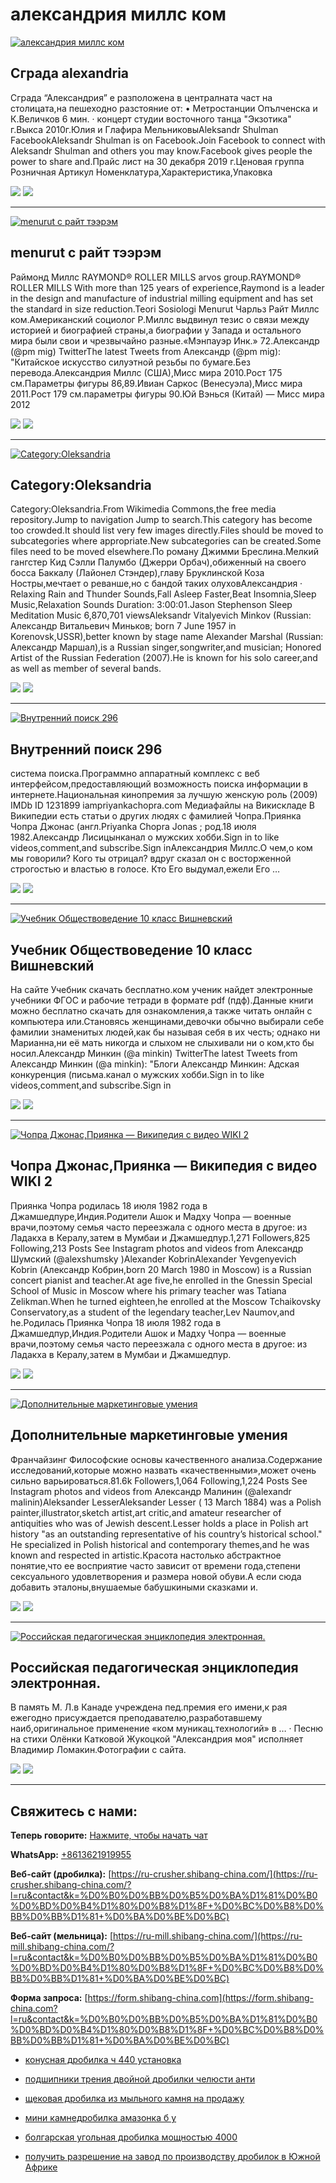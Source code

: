 # александрия миллс ком

<a href="https://swt.shibang-china.com/?l=ru&img&k=%D0%B0%D0%BB%D0%B5%D0%BA%D1%81%D0%B0%D0%BD%D0%B4%D1%80%D0%B8%D1%8F+%D0%BC%D0%B8%D0%BB%D0%BB%D1%81+%D0%BA%D0%BE%D0%BC" target="_blank">![александрия миллс ком](http://static.shibang-china.com/all-800x300/13.jpg)</a>

## Сграда alexandria
Сграда “Александрия” е разположена в централната част на столицата,на пешеходно разстояние от: • Метростанции Опълченска и К.Величков 6 мин.&nbsp;&#0183;&#32;концерт студии восточного танца &quot;Экзотика&quot; г.Выкса 2010г.Юлия и Глафира МельниковыAleksandr Shulman FacebookAleksandr Shulman is on Facebook.Join Facebook to connect with Aleksandr Shulman and others you may know.Facebook gives people the power to share and.Прайс лист на 30 декабря 2019 г.Ценовая группа Розничная Артикул Номенклатура,Характеристика,Упаковка


<a href="https://whatsapp.shibangsoft.com/WhatsApp.php" target="_blank" title="WhatsApp">![](http://static.shibang-china.com/icon/whatsapp.png)</a> <a href="https://swt.shibang-china.com/?l=ru&icon&k=%D0%B0%D0%BB%D0%B5%D0%BA%D1%81%D0%B0%D0%BD%D0%B4%D1%80%D0%B8%D1%8F+%D0%BC%D0%B8%D0%BB%D0%BB%D1%81+%D0%BA%D0%BE%D0%BC" target="_blank">![](http://static.shibang-china.com/icon/chat-ru.png)</a>

---

<a href="https://swt.shibang-china.com/?l=ru&img&k=%D0%B0%D0%BB%D0%B5%D0%BA%D1%81%D0%B0%D0%BD%D0%B4%D1%80%D0%B8%D1%8F+%D0%BC%D0%B8%D0%BB%D0%BB%D1%81+%D0%BA%D0%BE%D0%BC" target="_blank">![menurut c райт тээрэм](http://static.shibang-china.com/all-800x300/1328.jpg)</a>

## menurut c райт тээрэм
Раймонд Миллс RAYMOND&#174; ROLLER MILLS arvos group.RAYMOND&#174; ROLLER MILLS With more than 125 years of experience,Raymond is a leader in the design and manufacture of industrial milling equipment and has set the standard in size reduction.Teori Sosiologi Menurut Чарльз Райт Миллс ком.Американский социолог Р.Миллс выдвинул тезис о связи между историей и биографией страны,а биографии у Запада и остального мира были свои и чрезвычайно разные.&#171;Мэнпауэр Инк.&#187; 72.Александр (@pm mig) TwitterThe latest Tweets from Александр (@pm mig): &quot;Китайское искусство силуэтной резьбы по бумаге.Без перевода.Александрия Миллс (США),Мисс мира 2010.Рост 175 см.Параметры фигуры 86,89.Ивиан Саркос (Венесуэла),Мисс мира 2011.Рост 179 см.параметры фигуры 90.Юй Вэнься (Китай) — Мисс мира 2012


<a href="https://whatsapp.shibangsoft.com/WhatsApp.php" target="_blank" title="WhatsApp">![](http://static.shibang-china.com/icon/whatsapp.png)</a> <a href="https://swt.shibang-china.com/?l=ru&icon&k=%D0%B0%D0%BB%D0%B5%D0%BA%D1%81%D0%B0%D0%BD%D0%B4%D1%80%D0%B8%D1%8F+%D0%BC%D0%B8%D0%BB%D0%BB%D1%81+%D0%BA%D0%BE%D0%BC" target="_blank">![](http://static.shibang-china.com/icon/chat-ru.png)</a>

---

<a href="https://swt.shibang-china.com/?l=ru&img&k=%D0%B0%D0%BB%D0%B5%D0%BA%D1%81%D0%B0%D0%BD%D0%B4%D1%80%D0%B8%D1%8F+%D0%BC%D0%B8%D0%BB%D0%BB%D1%81+%D0%BA%D0%BE%D0%BC" target="_blank">![Category:Oleksandria](http://static.shibang-china.com/all-800x300/744.jpg)</a>

## Category:Oleksandria
Category:Oleksandria.From Wikimedia Commons,the free media repository.Jump to navigation Jump to search.This category has become too crowded.It should list very few images directly.Files should be moved to subcategories where appropriate.New subcategories can be created.Some files need to be moved elsewhere.По роману Джимми Бреслина.Мелкий гангстер Кид Сэлли Палумбо (Джерри Орбач),обиженный на своего босса Баккалу (Лайонел Стэндер),главу Бруклинской Коза Ностры,мечтает о реванше,но с бандой таких олуховАлександрия&nbsp;&#0183;&#32;Relaxing Rain and Thunder Sounds,Fall Asleep Faster,Beat Insomnia,Sleep Music,Relaxation Sounds Duration: 3:00:01.Jason Stephenson Sleep Meditation Music 6,870,701 viewsAleksandr Vitalyevich Minkov (Russian: Александр Витальевич Миньков; born 7 June 1957 in Korenovsk,USSR),better known by stage name Alexander Marshal (Russian: Александр Маршал),is a Russian singer,songwriter,and musician; Honored Artist of the Russian Federation (2007).He is known for his solo career,and as well as member of several bands.


<a href="https://whatsapp.shibangsoft.com/WhatsApp.php" target="_blank" title="WhatsApp">![](http://static.shibang-china.com/icon/whatsapp.png)</a> <a href="https://swt.shibang-china.com/?l=ru&icon&k=%D0%B0%D0%BB%D0%B5%D0%BA%D1%81%D0%B0%D0%BD%D0%B4%D1%80%D0%B8%D1%8F+%D0%BC%D0%B8%D0%BB%D0%BB%D1%81+%D0%BA%D0%BE%D0%BC" target="_blank">![](http://static.shibang-china.com/icon/chat-ru.png)</a>

---

<a href="https://swt.shibang-china.com/?l=ru&img&k=%D0%B0%D0%BB%D0%B5%D0%BA%D1%81%D0%B0%D0%BD%D0%B4%D1%80%D0%B8%D1%8F+%D0%BC%D0%B8%D0%BB%D0%BB%D1%81+%D0%BA%D0%BE%D0%BC" target="_blank">![Внутренний поиск 296](http://static.shibang-china.com/all-800x300/236.jpg)</a>

## Внутренний поиск 296
cистема поиска.Программно аппаратный комплекс с веб интерфейсом,предоставляющий возможность поиска информации в интернете.Национальная кинопремия за лучшую женскую роль (2009) IMDb ID 1231899 iampriyankachopra.com Медиафайлы на Викискладе В Википедии есть статьи о других людях с фамилией Чопра.Приянка Чопра Джонас (англ.Priyanka Chopra Jonas ; род.18 июля 1982.Александр Лисицынканал о мужских хобби.Sign in to like videos,comment,and subscribe.Sign inАлександрия Миллс.О чем,о ком мы говорили? Кого ты отрицал? вдруг сказал он с восторженной строгостью и властью в голосе. Кто Его выдумал,ежели Его …


<a href="https://whatsapp.shibangsoft.com/WhatsApp.php" target="_blank" title="WhatsApp">![](http://static.shibang-china.com/icon/whatsapp.png)</a> <a href="https://swt.shibang-china.com/?l=ru&icon&k=%D0%B0%D0%BB%D0%B5%D0%BA%D1%81%D0%B0%D0%BD%D0%B4%D1%80%D0%B8%D1%8F+%D0%BC%D0%B8%D0%BB%D0%BB%D1%81+%D0%BA%D0%BE%D0%BC" target="_blank">![](http://static.shibang-china.com/icon/chat-ru.png)</a>

---

<a href="https://swt.shibang-china.com/?l=ru&img&k=%D0%B0%D0%BB%D0%B5%D0%BA%D1%81%D0%B0%D0%BD%D0%B4%D1%80%D0%B8%D1%8F+%D0%BC%D0%B8%D0%BB%D0%BB%D1%81+%D0%BA%D0%BE%D0%BC" target="_blank">![Учебник Обществоведение 10 класс Вишневский](http://static.shibang-china.com/all-800x300/1157.jpg)</a>

## Учебник Обществоведение 10 класс Вишневский
На сайте Учебник скачать бесплатно.ком ученик найдет электронные учебники ФГОС и рабочие тетради в формате pdf (пдф).Данные книги можно бесплатно скачать для ознакомления,а также читать онлайн с компьютера или.Становясь женщинами,девочки обычно выбирали себе фамилии знаменитых людей,как бы называя себя в их честь; однако ни Марианна,ни её мать никогда и слыхом не слыхивали ни о ком,кто бы носил.Александр Минкин (@a minkin) TwitterThe latest Tweets from Александр Минкин (@a minkin): &quot;Блоги Александр Минкин: Адская конкуренция (письма.канал о мужских хобби.Sign in to like videos,comment,and subscribe.Sign in


<a href="https://whatsapp.shibangsoft.com/WhatsApp.php" target="_blank" title="WhatsApp">![](http://static.shibang-china.com/icon/whatsapp.png)</a> <a href="https://swt.shibang-china.com/?l=ru&icon&k=%D0%B0%D0%BB%D0%B5%D0%BA%D1%81%D0%B0%D0%BD%D0%B4%D1%80%D0%B8%D1%8F+%D0%BC%D0%B8%D0%BB%D0%BB%D1%81+%D0%BA%D0%BE%D0%BC" target="_blank">![](http://static.shibang-china.com/icon/chat-ru.png)</a>

---

<a href="https://swt.shibang-china.com/?l=ru&img&k=%D0%B0%D0%BB%D0%B5%D0%BA%D1%81%D0%B0%D0%BD%D0%B4%D1%80%D0%B8%D1%8F+%D0%BC%D0%B8%D0%BB%D0%BB%D1%81+%D0%BA%D0%BE%D0%BC" target="_blank">![Чопра Джонас,Приянка — Википедия с видео WIKI 2](http://static.shibang-china.com/all-800x300/1423.jpg)</a>

## Чопра Джонас,Приянка — Википедия с видео WIKI 2
Приянка Чопра родилась 18 июля 1982 года в Джамшедпуре,Индия.Родители Ашок и Мадху Чопра — военные врачи,поэтому семья часто переезжала с одного места в другое: из Ладакха в Кералу,затем в Мумбаи и Джамшедпур.1,271 Followers,825 Following,213 Posts See Instagram photos and videos from Александр Шумский (@alexshumsky )Alexander KobrinAlexander Yevgenyevich Kobrin (Александр Кобрин,born 20 March 1980 in Moscow) is a Russian concert pianist and teacher.At age five,he enrolled in the Gnessin Special School of Music in Moscow where his primary teacher was Tatiana Zelikman.When he turned eighteen,he enrolled at the Moscow Tchaikovsky Conservatory,as a student of the legendary teacher,Lev Naumov,and he.Родилась Приянка Чопра 18 июля 1982 года в Джамшедпур,Индия.Родители Ашок и Мадху Чопра — военные врачи,поэтому семья часто переезжала с одного места в другое: из Ладакха в Кералу,затем в Мумбаи и Джамшедпур.


<a href="https://whatsapp.shibangsoft.com/WhatsApp.php" target="_blank" title="WhatsApp">![](http://static.shibang-china.com/icon/whatsapp.png)</a> <a href="https://swt.shibang-china.com/?l=ru&icon&k=%D0%B0%D0%BB%D0%B5%D0%BA%D1%81%D0%B0%D0%BD%D0%B4%D1%80%D0%B8%D1%8F+%D0%BC%D0%B8%D0%BB%D0%BB%D1%81+%D0%BA%D0%BE%D0%BC" target="_blank">![](http://static.shibang-china.com/icon/chat-ru.png)</a>

---

<a href="https://swt.shibang-china.com/?l=ru&img&k=%D0%B0%D0%BB%D0%B5%D0%BA%D1%81%D0%B0%D0%BD%D0%B4%D1%80%D0%B8%D1%8F+%D0%BC%D0%B8%D0%BB%D0%BB%D1%81+%D0%BA%D0%BE%D0%BC" target="_blank">![Дополнительные маркетинговые умения](http://static.shibang-china.com/all-800x300/1094.jpg)</a>

## Дополнительные маркетинговые умения
Франчайзинг Философские основы качественного анализа.Содержание исследований,которые можно назвать &#171;качественными&#187;,может очень сильно варьироваться.81.6k Followers,1,064 Following,1,224 Posts See Instagram photos and videos from Александр Малинин (@alexandr malinin)Aleksander LesserAleksander Lesser ( 13 March 1884) was a Polish painter,illustrator,sketch artist,art critic,and amateur researcher of antiquities who was of Jewish descent.Lesser holds a place in Polish art history &quot;as an outstanding representative of his country’s historical school.&quot; He specialized in Polish historical and contemporary themes,and he was known and respected in artistic.Красота настолько абстрактное понятие,что ее восприятие часто зависит от времени года,степени ceкcуального удовлетворения и размера новой обуви.А если сюда добавить эталоны,внушаемые бабушкиными сказками и.


<a href="https://whatsapp.shibangsoft.com/WhatsApp.php" target="_blank" title="WhatsApp">![](http://static.shibang-china.com/icon/whatsapp.png)</a> <a href="https://swt.shibang-china.com/?l=ru&icon&k=%D0%B0%D0%BB%D0%B5%D0%BA%D1%81%D0%B0%D0%BD%D0%B4%D1%80%D0%B8%D1%8F+%D0%BC%D0%B8%D0%BB%D0%BB%D1%81+%D0%BA%D0%BE%D0%BC" target="_blank">![](http://static.shibang-china.com/icon/chat-ru.png)</a>

---

<a href="https://swt.shibang-china.com/?l=ru&img&k=%D0%B0%D0%BB%D0%B5%D0%BA%D1%81%D0%B0%D0%BD%D0%B4%D1%80%D0%B8%D1%8F+%D0%BC%D0%B8%D0%BB%D0%BB%D1%81+%D0%BA%D0%BE%D0%BC" target="_blank">![Российская педагогическая энциклопедия электронная.](http://static.shibang-china.com/all-800x300/220.jpg)</a>

## Российская педагогическая энциклопедия электронная.
В память М. Л.в Канаде учреждена пед.премия его имени,к рая ежегодно присуждается преподавателю,разработавшему наиб,оригинальное применение &#171;ком муникац.технологий&#187; в …&nbsp;&#0183;&#32;Песню на стихи Олёнки Катковой Жукоцкой &quot;Александрия моя&quot; исполняет Владимир Ломакин.Фотографии с сайта.

<a href="https://whatsapp.shibangsoft.com/WhatsApp.php" target="_blank" title="WhatsApp">![](http://static.shibang-china.com/icon/whatsapp.png)</a> <a href="https://swt.shibang-china.com/?l=ru&icon&k=%D0%B0%D0%BB%D0%B5%D0%BA%D1%81%D0%B0%D0%BD%D0%B4%D1%80%D0%B8%D1%8F+%D0%BC%D0%B8%D0%BB%D0%BB%D1%81+%D0%BA%D0%BE%D0%BC" target="_blank">![](http://static.shibang-china.com/icon/chat-ru.png)</a>

---
## Свяжитесь с нами:

**Теперь говорите:** [Нажмите, чтобы начать чат](https://swt.shibang-china.com?l=ru&contact&k=%D0%B0%D0%BB%D0%B5%D0%BA%D1%81%D0%B0%D0%BD%D0%B4%D1%80%D0%B8%D1%8F+%D0%BC%D0%B8%D0%BB%D0%BB%D1%81+%D0%BA%D0%BE%D0%BC)

**WhatsApp:**  [+8613621919955](https://whatsapp.shibangsoft.com/WhatsApp.php)

**Веб-сайт (дробилка):** [https://ru-crusher.shibang-china.com/](https://ru-crusher.shibang-china.com/?l=ru&contact&k=%D0%B0%D0%BB%D0%B5%D0%BA%D1%81%D0%B0%D0%BD%D0%B4%D1%80%D0%B8%D1%8F+%D0%BC%D0%B8%D0%BB%D0%BB%D1%81+%D0%BA%D0%BE%D0%BC)

**Веб-сайт (мельница):** [https://ru-mill.shibang-china.com/](https://ru-mill.shibang-china.com/?l=ru&contact&k=%D0%B0%D0%BB%D0%B5%D0%BA%D1%81%D0%B0%D0%BD%D0%B4%D1%80%D0%B8%D1%8F+%D0%BC%D0%B8%D0%BB%D0%BB%D1%81+%D0%BA%D0%BE%D0%BC)

**Форма запроса:** [https://form.shibang-china.com](https://form.shibang-china.com?l=ru&contact&k=%D0%B0%D0%BB%D0%B5%D0%BA%D1%81%D0%B0%D0%BD%D0%B4%D1%80%D0%B8%D1%8F+%D0%BC%D0%B8%D0%BB%D0%BB%D1%81+%D0%BA%D0%BE%D0%BC)

* [конусная дробилка ч 440 установка](../121/%D0%BA%D0%BE%D0%BD%D1%83%D1%81%D0%BD%D0%B0%D1%8F%20%D0%B4%D1%80%D0%BE%D0%B1%D0%B8%D0%BB%D0%BA%D0%B0%20%D1%87%20440%20%D1%83%D1%81%D1%82%D0%B0%D0%BD%D0%BE%D0%B2%D0%BA%D0%B0.md)

* [подшипники трения двойной дробилки челюсти анти](../123/%D0%BF%D0%BE%D0%B4%D1%88%D0%B8%D0%BF%D0%BD%D0%B8%D0%BA%D0%B8%20%D1%82%D1%80%D0%B5%D0%BD%D0%B8%D1%8F%20%D0%B4%D0%B2%D0%BE%D0%B9%D0%BD%D0%BE%D0%B9%20%D0%B4%D1%80%D0%BE%D0%B1%D0%B8%D0%BB%D0%BA%D0%B8%20%D1%87%D0%B5%D0%BB%D1%8E%D1%81%D1%82%D0%B8%20%D0%B0%D0%BD%D1%82%D0%B8.md)

* [щековая дробилка из мыльного камня на продажу](../124/%D1%89%D0%B5%D0%BA%D0%BE%D0%B2%D0%B0%D1%8F%20%D0%B4%D1%80%D0%BE%D0%B1%D0%B8%D0%BB%D0%BA%D0%B0%20%D0%B8%D0%B7%20%D0%BC%D1%8B%D0%BB%D1%8C%D0%BD%D0%BE%D0%B3%D0%BE%20%D0%BA%D0%B0%D0%BC%D0%BD%D1%8F%20%D0%BD%D0%B0%20%D0%BF%D1%80%D0%BE%D0%B4%D0%B0%D0%B6%D1%83.md)

* [мини камнедробилка амазонка б  у](../122/%D0%BC%D0%B8%D0%BD%D0%B8%20%D0%BA%D0%B0%D0%BC%D0%BD%D0%B5%D0%B4%D1%80%D0%BE%D0%B1%D0%B8%D0%BB%D0%BA%D0%B0%20%D0%B0%D0%BC%D0%B0%D0%B7%D0%BE%D0%BD%D0%BA%D0%B0%20%D0%B1%20%20%D1%83.md)

* [болгарская угольная дробилка мощностью 4000](../124/%D0%B1%D0%BE%D0%BB%D0%B3%D0%B0%D1%80%D1%81%D0%BA%D0%B0%D1%8F%20%D1%83%D0%B3%D0%BE%D0%BB%D1%8C%D0%BD%D0%B0%D1%8F%20%D0%B4%D1%80%D0%BE%D0%B1%D0%B8%D0%BB%D0%BA%D0%B0%20%D0%BC%D0%BE%D1%89%D0%BD%D0%BE%D1%81%D1%82%D1%8C%D1%8E%204000.md)

* [получить разрешение на завод по производству дробилок в Южной Африке](../122/%D0%BF%D0%BE%D0%BB%D1%83%D1%87%D0%B8%D1%82%D1%8C%20%D1%80%D0%B0%D0%B7%D1%80%D0%B5%D1%88%D0%B5%D0%BD%D0%B8%D0%B5%20%D0%BD%D0%B0%20%D0%B7%D0%B0%D0%B2%D0%BE%D0%B4%20%D0%BF%D0%BE%20%D0%BF%D1%80%D0%BE%D0%B8%D0%B7%D0%B2%D0%BE%D0%B4%D1%81%D1%82%D0%B2%D1%83%20%D0%B4%D1%80%D0%BE%D0%B1%D0%B8%D0%BB%D0%BE%D0%BA%20%D0%B2%20%D0%AE%D0%B6%D0%BD%D0%BE%D0%B9%20%D0%90%D1%84%D1%80%D0%B8%D0%BA%D0%B5.md)